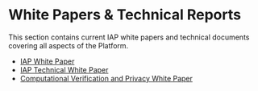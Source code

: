 # White Papers & Technical Reports

This section contains current IAP white papers and technical documents covering all aspects of the Platform.

- [IAP White Paper](iap-whitepaper.md)
- [IAP Technical White Paper](technical-whitepaper.md)
- [Computational Verification and Privacy White Paper](crypto-whitepaper.md)
